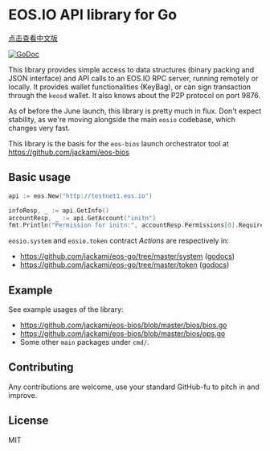 EOS.IO API library for Go
=========================

[点击查看中文版](./README-cn.md)

[![GoDoc](https://godoc.org/github.com/jackami/eos-go?status.svg)](https://godoc.org/github.com/jackami/eos-go)

This library provides simple access to data structures (binary packing
and JSON interface) and API calls to an EOS.IO RPC server, running
remotely or locally.  It provides wallet functionalities (KeyBag), or
can sign transaction through the `keosd` wallet. It also knows about
the P2P protocol on port 9876.

As of before the June launch, this library is pretty much in
flux. Don't expect stability, as we're moving alongside the main
`eosio` codebase, which changes very fast.

This library is the basis for the `eos-bios` launch orchestrator tool
at https://github.com/jackami/eos-bios


Basic usage
-----------

```go
api := eos.New("http://testnet1.eos.io")

infoResp, _ := api.GetInfo()
accountResp, _ := api.GetAccount("initn")
fmt.Println("Permission for initn:", accountResp.Permissions[0].RequiredAuth.Keys)
```

`eosio.system` and `eosio.token` contract _Actions_ are respectively in:
* https://github.com/jackami/eos-go/tree/master/system ([godocs](https://godoc.org/github.com/jackami/eos-go/system))
* https://github.com/jackami/eos-go/tree/master/token ([godocs](https://godoc.org/github.com/jackami/eos-go/token))

Example
-------

See example usages of the library:

* https://github.com/jackami/eos-bios/blob/master/bios/bios.go
* https://github.com/jackami/eos-bios/blob/master/bios/ops.go
* Some other `main` packages under `cmd/`.


Contributing
------------

Any contributions are welcome, use your standard GitHub-fu to pitch in and improve.


License
-------

MIT
